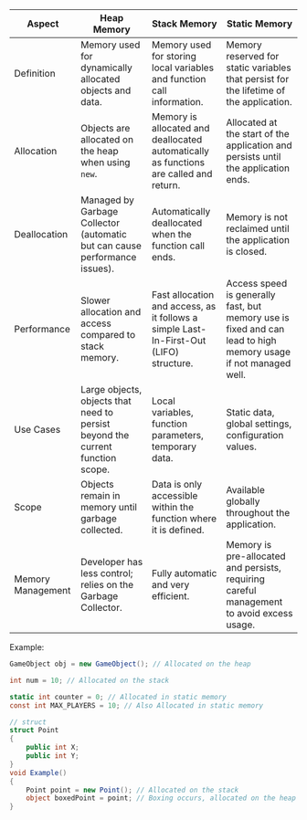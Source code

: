 
| Aspect            | Heap Memory                                                                    | Stack Memory                                                                           | Static Memory                                                                                                  |
| ----------------- | ------------------------------------------------------------------------------ | -------------------------------------------------------------------------------------- | -------------------------------------------------------------------------------------------------------------- |
| Definition        | Memory used for dynamically allocated objects and data.                        | Memory used for storing local variables and function call information.                 | Memory reserved for static variables that persist for the lifetime of the application.                         |
| Allocation        | Objects are allocated on the heap when using `new`.                            | Memory is allocated and deallocated automatically as functions are called and return.  | Allocated at the start of the application and persists until the application ends.                             |
| Deallocation      | Managed by Garbage Collector (automatic but can cause performance issues).     | Automatically deallocated when the function call ends.                                 | Memory is not reclaimed until the application is closed.                                                       |
| Performance       | Slower allocation and access compared to stack memory.                         | Fast allocation and access, as it follows a simple Last-In-First-Out (LIFO) structure. | Access speed is generally fast, but memory use is fixed and can lead to high memory usage if not managed well. |
| Use Cases         | Large objects, objects that need to persist beyond the current function scope. | Local variables, function parameters, temporary data.                                  | Static data, global settings, configuration values.                                                            |
| Scope             | Objects remain in memory until garbage collected.                              | Data is only accessible within the function where it is defined.                       | Available globally throughout the application.                                                                 |
| Memory Management | Developer has less control; relies on the Garbage Collector.<br>               | Fully automatic and very efficient.                                                    | Memory is pre-allocated and persists, requiring careful management to avoid excess usage.                      |

Example:
``` C#
GameObject obj = new GameObject(); // Allocated on the heap

int num = 10; // Allocated on the stack

static int counter = 0; // Allocated in static memory
const int MAX_PLAYERS = 10; // Also Allocated in static memory

// struct
struct Point
{
    public int X;
    public int Y;
}
void Example()
{
    Point point = new Point(); // Allocated on the stack
    object boxedPoint = point; // Boxing occurs, allocated on the heap
}

```